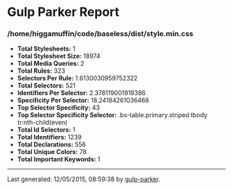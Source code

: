 # Gulp Parker Report


### /home/higgamuffin/code/baseless/dist/style.min.css

- **Total Stylesheets:** 1
- **Total Stylesheet Size:** 18974
- **Total Media Queries:** 2
- **Total Rules:** 323
- **Selectors Per Rule:** 1.6130030959752322
- **Total Selectors:** 521
- **Identifiers Per Selector:** 2.378119001919386
- **Specificity Per Selector:** 18.24184261036468
- **Top Selector Specificity:** 43
- **Top Selector Specificity Selector:** .bs-table.primary.striped tbody tr:nth-child(even)
- **Total Id Selectors:** 1
- **Total Identifiers:** 1239
- **Total Declarations:** 556
- **Total Unique Colors:** 78
- **Total Important Keywords:** 1

* * *

Last generated: 12/05/2015, 08:59:38 by [gulp-parker](https://github.com/PavelDemyanenko/gulp-parker).
